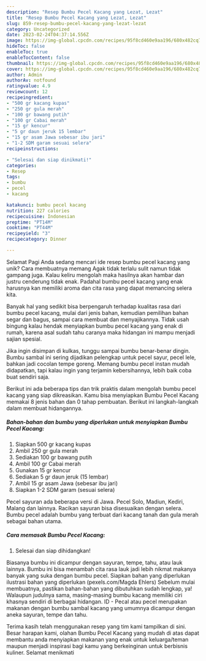 ```yaml
---
description: "Resep Bumbu Pecel Kacang yang Lezat, Lezat"
title: "Resep Bumbu Pecel Kacang yang Lezat, Lezat"
slug: 859-resep-bumbu-pecel-kacang-yang-lezat-lezat
category: Uncategorized
date: 2023-02-24T04:37:14.556Z
image: https://img-global.cpcdn.com/recipes/95f8cd460e9aa196/680x482cq70/bumbu-pecel-kacang-foto-resep-utama.jpg
hideToc: false
enableToc: true
enableTocContent: false
thumbnail: https://img-global.cpcdn.com/recipes/95f8cd460e9aa196/680x482cq70/bumbu-pecel-kacang-foto-resep-utama.jpg
cover: https://img-global.cpcdn.com/recipes/95f8cd460e9aa196/680x482cq70/bumbu-pecel-kacang-foto-resep-utama.jpg
author: Admin
authorAv: notfound
ratingvalue: 4.9
reviewcount: 12
recipeingredient:
- "500 gr kacang kupas"
- "250 gr gula merah"
- "100 gr bawang putih"
- "100 gr Cabai merah"
- "15 gr kencur"
- "5 gr daun jeruk 15 lembar"
- "15 gr asam Jawa sebesar ibu jari"
- "1-2 SDM garam sesuai selera"
recipeinstructions:

- "Selesai dan siap dinikmati!"
categories:
- Resep
tags:
- bumbu
- pecel
- kacang

katakunci: bumbu pecel kacang 
nutrition: 227 calories
recipecuisine: Indonesian
preptime: "PT14M"
cooktime: "PT44M"
recipeyield: "3"
recipecategory: Dinner

---
```



Selamat Pagi Anda sedang mencari ide resep bumbu pecel kacang yang unik? Cara membuatnya memang Agak tidak terlalu sulit namun tidak gampang juga. Kalau keliru mengolah maka hasilnya akan hambar dan justru cenderung tidak enak. Padahal bumbu pecel kacang yang enak harusnya kan memiliki aroma dan cita rasa yang dapat memancing selera kita.


Banyak hal yang sedikit bisa berpengaruh terhadap kualitas rasa dari bumbu pecel kacang, mulai dari jenis bahan, kemudian pemilihan bahan segar dan bagus, sampai cara membuat dan menyajikannya. Tidak usah bingung kalau hendak menyiapkan bumbu pecel kacang yang enak di rumah, karena asal sudah tahu caranya maka hidangan ini mampu menjadi sajian spesial.

Jika ingin disimpan di kulkas, tunggu sampai bumbu benar-benar dingin. Bumbu sambal ini sering dijadikan pelengkap untuk pecel sayur, pecel lele, bahkan jadi cocolan tempe goreng. Memang bumbu pecel instan mudah didapatkan, tapi kalau ingin yang terjamin kebersihannya, lebih baik coba buat sendiri saja.


Berikut ini ada beberapa tips dan trik praktis dalam mengolah bumbu pecel kacang yang siap dikreasikan. Kamu bisa menyiapkan Bumbu Pecel Kacang memakai 8 jenis bahan dan 0 tahap pembuatan. Berikut ini langkah-langkah dalam membuat hidangannya.

<!--inarticleads1-->

##### Bahan-bahan dan bumbu yang diperlukan untuk menyiapkan Bumbu Pecel Kacang:

1. Siapkan 500 gr kacang kupas
1. Ambil 250 gr gula merah
1. Sediakan 100 gr bawang putih
1. Ambil 100 gr Cabai merah
1. Gunakan 15 gr kencur
1. Sediakan 5 gr daun jeruk (15 lembar)
1. Ambil 15 gr asam Jawa (sebesar ibu jari)
1. Siapkan 1-2 SDM garam (sesuai selera)


Pecel sayuran ada beberapa versi di Jawa. Pecel Solo, Madiun, Kediri, Malang dan lainnya. Racikan sayuran bisa disesuaikan dengan selera. Bumbu pecel adalah bumbu yang terbuat dari kacang tanah dan gula merah sebagai bahan utama. 

<!--inarticleads2-->

##### Cara memasak Bumbu Pecel Kacang:


1. Selesai dan siap dihidangkan!

Biasanya bumbu ini dicampur dengan sayuran, tempe, tahu, atau lauk lainnya. Bumbu ini bisa menambah cita rasa lauk jadi lebih nikmat makanya banyak yang suka dengan bumbu pecel. Siapkan bahan yang diperlukan ilustrasi bahan yang diperlukan (pexels.com/Magda Ehlers) Sebelum mulai membuatnya, pastikan bahan-bahan yang dibutuhkan sudah lengkap, ya! Walaupun judulnya sama, masing-masing bumbu kacang memiliki ciri khasnya sendiri di berbagai hidangan. ID - Pecal atau pecel merupakan makanan dengan bumbu sambal kacang yang umumnya dicampur dengan aneka sayuran, tempe dan tahu. 

Terima kasih telah menggunakan resep yang tim kami tampilkan di sini. Besar harapan kami, olahan Bumbu Pecel Kacang yang mudah di atas dapat membantu anda menyiapkan makanan yang enak untuk keluarga/teman maupun menjadi inspirasi bagi kamu yang berkeinginan untuk berbisnis kuliner. Selamat menikmati
